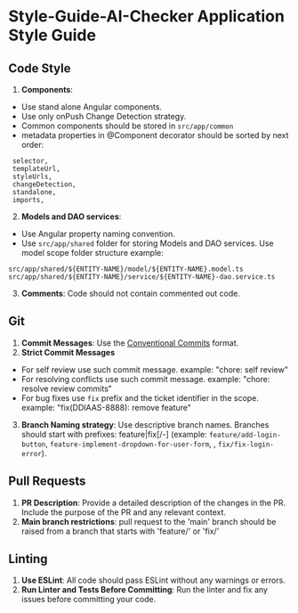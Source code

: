 # Style-Guide-AI-Checker Application Style Guide

## Code Style

1. **Components**:

- Use stand alone Angular components.
- Use only onPush Change Detection strategy.
- Common components should be stored in `src/app/common`
- metadata properties in @Component decorator should be sorted by next order:

```
 selector,
 templateUrl,
 styleUrls,
 changeDetection,
 standalone,
 imports,
```

2. **Models and DAO services**:

- Use Angular property naming convention.
- Use `src/app/shared` folder for storing Models and DAO services. Use model scope folder structure example:

```
src/app/shared/${ENTITY-NAME}/model/${ENTITY-NAME}.model.ts
src/app/shared/${ENTITY-NAME}/service/${ENTITY-NAME}-dao.service.ts
```

3. **Comments**: Code should not contain commented out code.

## Git

1. **Commit Messages**: Use the [Conventional Commits](https://www.conventionalcommits.org/) format.
2. **Strict Commit Messages**

- For self review use such commit message. example: "chore: self review"
- For resolving conflicts use such commit message. example: "chore: resolve review commits"
- For bug fixes use `fix` prefix and the ticket identifier in the scope. example: "fix(DDIAAS-8888): remove feature"

3. **Branch Naming strategy**: Use descriptive branch names. Branches should start with prefixes: feature|fix[/-]
   (example: `feature/add-login-button`, `feature-implement-dropdown-for-user-form`, , `fix/fix-login-error`).

## Pull Requests

1. **PR Description**: Provide a detailed description of the changes in the PR. Include the purpose of the PR and any relevant context.
2. **Main branch restrictions**: pull request to the 'main' branch should be raised from a branch that starts with 'feature/' or 'fix/'

## Linting

1. **Use ESLint**: All code should pass ESLint without any warnings or errors.
2. **Run Linter and Tests Before Committing**: Run the linter and fix any issues before committing your code.
